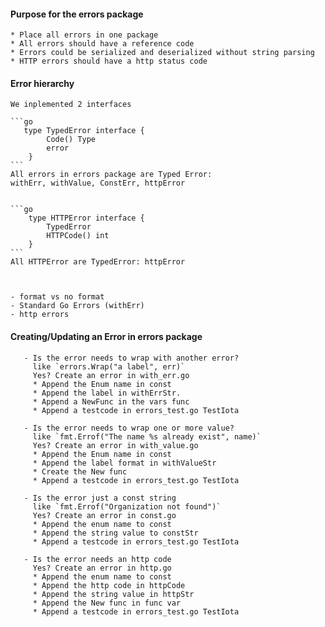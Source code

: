 #### Purpose for the errors package
    * Place all errors in one package
    * All errors should have a reference code
    * Errors could be serialized and deserialized without string parsing
    * HTTP errors should have a http status code

#### Error hierarchy
    We inplemented 2 interfaces

    ```go
       type TypedError interface {
	        Code() Type
	        error
        }
    ```
    All errors in errors package are Typed Error:
    withErr, withValue, ConstErr, httpError 


    ```go
        type HTTPError interface {
	        TypedError
	        HTTPCode() int
        }
    ```
    All HTTPError are TypedError: httpError



    - format vs no format
    - Standard Go Errors (withErr)
    - http errors

#### Creating/Updating an Error in errors package
       - Is the error needs to wrap with another error?
         like `errors.Wrap("a label", err)`
         Yes? Create an error in with_err.go
         * Append the Enum name in const
         * Append the label in withErrStr.
         * Append a NewFunc in the vars func
         * Append a testcode in errors_test.go TestIota 
       
       - Is the error needs to wrap one or more value?
         like `fmt.Errof("The name %s already exist", name)`
         Yes? Create an error in with_value.go
         * Append the Enum name in const
         * Append the label format in withValueStr
         * Create the New func 
         * Append a testcode in errors_test.go TestIota
       
       - Is the error just a const string
         like `fmt.Errof("Organization not found")`
         Yes? Create an error in const.go
         * Append the enum name to const
         * Append the string value to constStr
         * Append a testcode in errors_test.go TestIota 

       - Is the error needs an http code
         Yes? Create an error in http.go
         * Append the enum name to const
         * Append the http code in httpCode
         * Append the string value in httpStr
         * Append the New func in func var
         * Append a testcode in errors_test.go TestIota
          